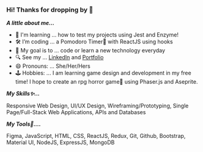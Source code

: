 ### Hi! Thanks for dropping by 👋

***A little about me...***

- 🌱  I'm learning ... how to test my projects using Jest and Enzyme! 
- 🛠️  I’m coding ... a Pomodoro Timer🍅  with ReactJS using hooks
- 🚩  My goal is to ... code or learn a new technology everyday
- 🔍  See my ... [LinkedIn](https://www.linkedin.com/in/echosit) and [Portfolio](https://echosit.github.io)
- 😄  Pronouns: ... She/Her/Hers
- 🕹️  Hobbies: ... I am learning game design and development in my free time! I hope to create an rpg horror game👻  using Phaser.js and Aseprite.

***My Skills✨...***

Responsive Web Design, UI/UX Design, Wireframing/Prototyping, Single Page/Full-Stack Web Applications, APIs and Databases

***My Tools🧰....***

Figma, JavaScript, HTML, CSS, ReactJS, Redux, Git, Github, Bootstrap, Material UI, NodeJS, ExpressJS, MongoDB
